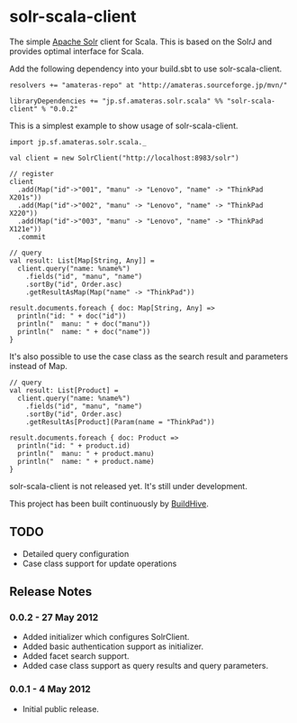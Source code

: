 solr-scala-client
=================

The simple [Apache Solr](http://lucene.apache.org/solr/) client for Scala.
This is based on the SolrJ and provides optimal interface for Scala.

Add the following dependency into your build.sbt to use solr-scala-client.

    resolvers += "amateras-repo" at "http://amateras.sourceforge.jp/mvn/"

    libraryDependencies += "jp.sf.amateras.solr.scala" %% "solr-scala-client" % "0.0.2"

This is a simplest example to show usage of solr-scala-client.

    import jp.sf.amateras.solr.scala._

    val client = new SolrClient("http://localhost:8983/solr")

    // register
    client
      .add(Map("id"->"001", "manu" -> "Lenovo", "name" -> "ThinkPad X201s"))
      .add(Map("id"->"002", "manu" -> "Lenovo", "name" -> "ThinkPad X220"))
      .add(Map("id"->"003", "manu" -> "Lenovo", "name" -> "ThinkPad X121e"))
      .commit

    // query
    val result: List[Map[String, Any]] =
      client.query("name: %name%")
        .fields("id", "manu", "name")
        .sortBy("id", Order.asc)
        .getResultAsMap(Map("name" -> "ThinkPad"))

    result.documents.foreach { doc: Map[String, Any] =>
      println("id: " + doc("id"))
      println("  manu: " + doc("manu"))
      println("  name: " + doc("name"))
    }

It's also possible to use the case class as the search result and parameters instead of Map.

    // query
    val result: List[Product] =
      client.query("name: %name%")
        .fields("id", "manu", "name")
        .sortBy("id", Order.asc)
        .getResultAs[Product](Param(name = "ThinkPad"))

    result.documents.foreach { doc: Product =>
      println("id: " + product.id)
      println("  manu: " + product.manu)
      println("  name: " + product.name)
    }

solr-scala-client is not released yet. It's still under development.

This project has been built continuously by [BuildHive](https://buildhive.cloudbees.com/view/My%20Repositories/job/takezoe/job/solr-scala-client/).

TODO
--------

* Detailed query configuration
* Case class support for update operations

Release Notes
--------
### 0.0.2 - 27 May 2012

* Added initializer which configures SolrClient.
* Added basic authentication support as initializer.
* Added facet search support.
* Added case class support as query results and query parameters.

### 0.0.1 - 4 May 2012

* Initial public release.
